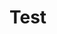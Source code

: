 <!--
author:   Daniel Hoffmann

version:  0.0.1

language: en

narrator: US English Female

script: http://localhost:3000/home/english-lia/base.js

script: http://localhost:3000/home/english-lia/lul.js
link: http://localhost:3000/home/english-lia/lul.css

link: http://localhost:3000/home/english-lia/consys.css
script: http://localhost:3000/home/english-lia/consys.js

script: http://localhost:3000/home/english-lia/Test/test.js


-->

# Test
<div id="MyDiv" class="consys-frame"></div>
